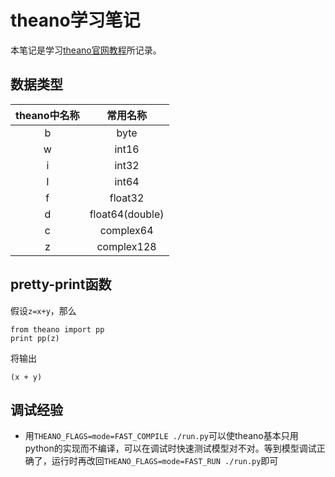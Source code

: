 ﻿# theano学习笔记
本笔记是学习[theano官网教程](http://deeplearning.net/software/theano/tutorial/)所记录。
## 数据类型
|theano中名称|常用名称|
|:---------:|:-----:|
|b|byte|
|w|int16|
|i|int32|
|I|int64|
|f|float32|
|d|float64(double)|
|c|complex64|
|z|complex128|

## pretty-print函数
假设```z=x+y```，那么
 
    from theano import pp
    print pp(z)
    
将输出

    (x + y)
    
## 调试经验
* 用```THEANO_FLAGS=mode=FAST_COMPILE ./run.py```可以使theano基本只用python的实现而不编译，可以在调试时快速测试模型对不对。等到模型调试正确了，运行时再改回```THEANO_FLAGS=mode=FAST_RUN ./run.py```即可

